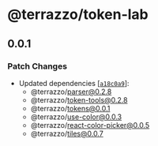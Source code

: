 # @terrazzo/token-lab

## 0.0.1

### Patch Changes

- Updated dependencies [[`a18c0a9`](https://github.com/terrazzoapp/terrazzo/commit/a18c0a972b6e6c19f2c0856e10326d96a838fcd2)]:
  - @terrazzo/parser@0.2.8
  - @terrazzo/token-tools@0.2.8
  - @terrazzo/tokens@0.0.1
  - @terrazzo/use-color@0.0.3
  - @terrazzo/react-color-picker@0.0.5
  - @terrazzo/tiles@0.0.7
